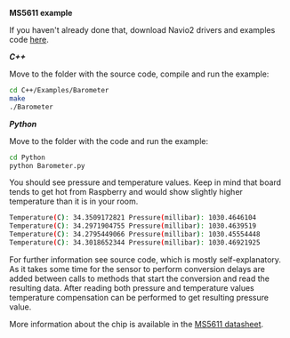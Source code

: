 **MS5611 example**

If you haven't already done that, download Navio2 drivers and examples code [here](navio-repository-cloning/).

***C++***

Move to the folder with the source code, compile and run the example:

```bash
cd C++/Examples/Barometer
make
./Barometer
```

***Python***

Move to the folder with the code and run the example:

```bash
cd Python
python Barometer.py
```

You should see pressure and temperature values. Keep in mind that board tends to get hot from Raspberry and would show slightly higher temperature than it is in your room.

```bash
Temperature(C): 34.3509172821 Pressure(millibar): 1030.4646104
Temperature(C): 34.2971904755 Pressure(millibar): 1030.4639519
Temperature(C): 34.2795449066 Pressure(millibar): 1030.45554448
Temperature(C): 34.3018652344 Pressure(millibar): 1030.46921925
```


For further information see source code, which is mostly self-explanatory. As it takes some time for the sensor to perform conversion delays are added between calls to methods that start the conversion and read the resulting data. After reading both pressure and temperature values temperature compensation can be performed to get resulting pressure value.  

More information about the chip is available in the [MS5611 datasheet](http://www.te.com/commerce/DocumentDelivery/DDEController?Action=showdoc&DocId=Data+Sheet%7FMS5611-01BA03%7FB%7Fpdf%7FEnglish%7FENG_DS_MS5611-01BA03_B.pdf%7FCAT-BLPS0036).
